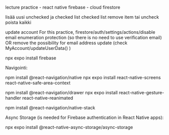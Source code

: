 lecture practice - react native
firebase - cloud firestore

lisää uusi
unchecked ja checked list
checked list remove item tai uncheck
poista kaikki

update account
    For this practice, firestore/auth/settings/actions/disable email enumeration protection
    (so there is no need to use verification email)
OR
    remove the possibility for email address update
    (check MyAccount/updateUserData() )


npx expo install firebase

Navigointi:

npm install @react-navigation/native
npx expo install react-native-screens react-native-safe-area-context

npm install @react-navigation/drawer
npx expo install react-native-gesture-handler react-native-reanimated

npm install @react-navigation/native-stack

Async Storage (is needed for Firebase authentication in React Native apps):

npx expo install @react-native-async-storage/async-storage